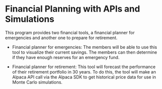 
# Financial Planning with APIs and Simulations

This program provides two financial tools, a financial planner for emergencies and another one to prepare for retirement. 

- Financial planner for emergencies: The members will be able to use this tool to visualize their current savings. The members can then determine if they have enough reserves for an emergency fund.

- Financial planner for retirement: This tool will forecast the performance of their retirement portfolio in 30 years. To do this, the tool will make an Alpaca API call via the Alpaca SDK to get historical price data for use in Monte Carlo simulations.

